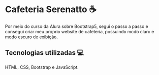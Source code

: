 # Cafeteria Serenatto ☕
Por meio do curso da Alura sobre Bootstrap5, segui o passo a passo e consegui criar meu próprio website de cafeteria, possuindo modo claro e modo escuro de exibição.

## Tecnologias utilizadas 💻

HTML, CSS, Bootstrap e JavaScript.
